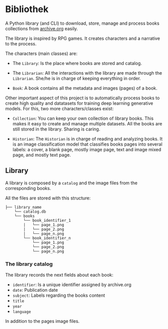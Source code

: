 # Bibliothek

A Python library (and CLI) to download, store, manage and process books collections from [archive.org]('archive.org') easily.

The library is inspired by RPG games. It creates characters and a narrative to the process.

The characters (main classes) are:
- The `Library`: Is the place where books are stored and catalog.

- The `Librarian`: All the interactions with the library are made through the `Librarian`. She/he is in charge of keeping everything in order.

- `Book`: A book contains all the metadata and images (pages) of a book.

Other important aspect of this project is to automatically process books to create high quality and datatasets for training deep learning generative models. For this, two more characters/classes exist:

- `Collection`: You can keep your own collection of library books. This makes it easy to create and manage multiple datasets.  All the books are still stored in the library. Sharing is caring.

- `Historian`: The `Historian` is in charge of reading and analyzing books. It is an image classification model that classifies books pages into several labels: a cover, a blank page, mostly image page, text and image mixed page, and mostly text page.

## Library

A library is composed by a `catalog` and the image files from the corresponding books. 

All the files are stored with this structure:

```
├── library_name    
    └── catalog.db  
    └── books 
        └── book_identifier_1
        |   └── page_1.png
        |   └── page_2.png
        |   └── page_n.png
        └── book_identifier_n
            └── page_1.png
            └── page_2.png
            └── page_n.png
```

### The library catalog

The library records the next fields about each book:

- `identifier`: Is a unique identifier assigned by archive.org
- `date`: Publication date
- `subject`: Labels regarding the books content
- `title`
- `year`
- `language`

In addition to the pages image files.
